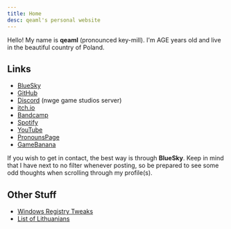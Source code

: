 ```yaml
---
title: Home
desc: qeaml's personal website
---
```


<p id="first-p">
Hello! My name is <strong>qeaml</strong> (pronounced key-mill). I'm AGE years
old and live in the beautiful country of Poland.
</p>

<script>
let now = new Date();
let age = now.getFullYear() - 2006;
// if after march 8th
if(now.getMonth() > 2 || (now.getMonth() == 2 && now.getDate() > 8)) {
    age++;
}
let paragraph = document.getElementById("first-p");
paragraph.innerHTML = paragraph.innerHTML.replace("AGE", age);

if(now.getMonth() == 2 && now.getDay() == 8) {
    paragraph.innerHTML += " It's my birthday today! 🎉";
}

// halloween
if(now.getMonth() == 9 && now.getDate() == 31) {
    paragraph.innerHTML += " Have a spooky Halloween! 🎃";
}
</script>

## Links

* [BlueSky]
* [GitHub]
* [Discord] (nwge game studios server)
* [itch.io]
* [Bandcamp]
* [Spotify]
* [YouTube]
* [PronounsPage]
* [GameBanana]

If you wish to get in contact, the best way is through **BlueSky**. Keep in mind
that I have next to no filter whenever posting, so be prepared to see some odd
thoughts when scrolling through my profile(s).

## Other Stuff

* [Windows Registry Tweaks](/WindowsRegistry)
* [List of Lithuanians](/LT)

[Projects]: /projects
[GitHub]: https://github.com/qeaml
[itch.io]: https://qeaml.itch.io
[Discord]: https://discord.gg/y7GxumVE3G
[BlueSky]: https://bsky.app/profile/qeaml.bsky.social
[Bandcamp]: https://qeaml.bandcamp.com
[Spotify]:
    https://open.spotify.com/artist/0dWlVjsXUfWpdTjqrgV8BV?si=Dl8NuvVhRWeOTu9cJ3fmQQ
[YouTube]: https://youtube.com/@qeaml
[PronounsPage]: https://en.pronouns.page/@qeaml
[LinkTree]: https://linktr.ee/qeaml
[GameBanana]: https://gamebanana.com/members/1479808
